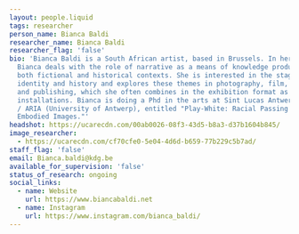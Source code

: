 ```yaml
---
layout: people.liquid
tags: researcher
person_name: Bianca Baldi
researcher_name: Bianca Baldi
researcher_flag: 'false'
bio: 'Bianca Baldi is a South African artist, based in Brussels. In her work
  Bianca deals with the role of narrative as a means of knowledge production in
  both fictional and historical contexts. She is interested in the staging of
  identity and history and explores these themes in photography, film, writing
  and publishing, which she often combines in the exhibition format as
  installations. Bianca is doing a Phd in the arts at Sint Lucas Antwerpen (KdG)
  / ARIA (University of Antwerp), entitled "Play-White: Racial Passing and
  Embodied Images."'
headshot: https://ucarecdn.com/00ab0026-08f3-43d5-b8a3-d37b1604b845/
image_researcher:
  - https://ucarecdn.com/cf70cfe0-5e04-4d6d-b659-77b229c5b7ad/
staff_flag: 'false'
email: Bianca.baldi@kdg.be
available_for_supervision: 'false'
status_of_research: ongoing
social_links:
  - name: Website
    url: https://www.biancabaldi.net
  - name: Instagram
    url: https://www.instagram.com/bianca_baldi/
---
```

